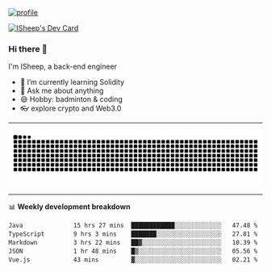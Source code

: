 [![profile](https://user-images.githubusercontent.com/54968314/208005045-e4b42f3b-833d-4242-bfcc-e764865553a2.svg)](https://www.calligrapher.ai/)

<a href="https://app.daily.dev/linziyang1106"><img src="https://api.daily.dev/devcards/v2/i4Spwx5Skx5FpTqWcwoit.png?r=kgx&type=wide" width="652" alt="ISheep's Dev Card"/></a>

### Hi there 🐏

I'm ISheep, a back-end engineer

- 🔭 I’m currently learning Solidity
- 💬 Ask me about anything
- 😄 Hobby: badminton & coding
- 👓 explore crypto and Web3.0

-------

![](https://raw.githubusercontent.com/ISheepp/ISheepp/output/github-contribution-grid-snake.svg)

-------

📊 **Weekly development breakdown**
<!--START_SECTION:waka-->

```txt
Java              15 hrs 27 mins  ████████████░░░░░░░░░░░░░   47.48 %
TypeScript        9 hrs 3 mins    ███████░░░░░░░░░░░░░░░░░░   27.81 %
Markdown          3 hrs 22 mins   ██▓░░░░░░░░░░░░░░░░░░░░░░   10.39 %
JSON              1 hr 48 mins    █▒░░░░░░░░░░░░░░░░░░░░░░░   05.56 %
Vue.js            43 mins         ▓░░░░░░░░░░░░░░░░░░░░░░░░   02.21 %
```

<!--END_SECTION:waka-->

